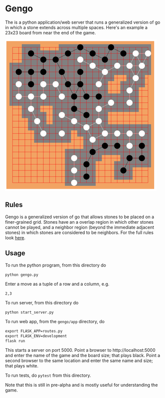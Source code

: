 # Gengo

The is a python application/web server that runs a generalized version of go in which a stone extends across multiple spaces. Here's an example a 23x23 board from near the end of the game.

![Sample Game](img/sample_game.png)

## Rules

Gengo is a generalized version of go that allows stones to be placed on a finer-grained grid. Stones have an a overlap region in which other stones cannot be played, and a neighbor region (beyond the immediate adjacent stones) in which stones are considered to be neighbors. For the full rules look [here](Rules.md).

## Usage

To run the python program, from this directory do

```
python gengo.py
```
Enter a move as a tuple of a row and a column, e.g.
```
2,3
```
To run server, from this directory do
```
python start_server.py
```

To run web app, from the `gengo/app` directory, do

```
export FLASK_APP=routes.py
export FLASK_ENV=development
flask run
```
This starts a server on port 5000. Point a browser to http://localhost:5000 and enter the name of the game and the board size; that plays black. Point a second browser to the same location and enter the same name and size; that plays white.

To run tests, do `pytest` from this directory.

Note that this is still in pre-alpha and is mostly useful for understanding the game.